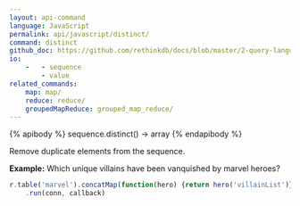 ```yaml
---
layout: api-command 
language: JavaScript
permalink: api/javascript/distinct/
command: distinct 
github_doc: https://github.com/rethinkdb/docs/blob/master/2-query-language/api/javascript/aggregation/distinct.md
io:
    -   - sequence
        - value
related_commands:
    map: map/
    reduce: reduce/
    groupedMapReduce: grouped_map_reduce/
---
```


{% apibody %}
sequence.distinct() → array
{% endapibody %}

Remove duplicate elements from the sequence.

__Example:__ Which unique villains have been vanquished by marvel heroes?

```js
r.table('marvel').concatMap(function(hero) {return hero('villainList')}).distinct()
    .run(conn, callback)
```
